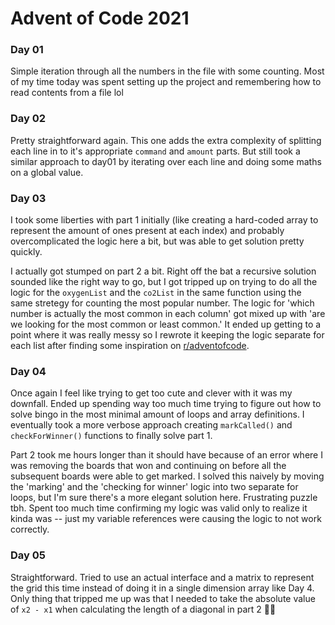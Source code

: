 # Advent of Code 2021

### Day 01

Simple iteration through all the numbers in the file with some counting. Most of my time today was spent setting up the project and remembering how to read contents from a file lol

### Day 02

Pretty straightforward again. This one adds the extra complexity of splitting each line in to it's appropriate `command` and `amount` parts. But still took a similar approach to day01 by iterating over each line and doing some maths on a global value.

### Day 03

I took some liberties with part 1 initially (like creating a hard-coded array to represent the amount of ones present at each index) and probably overcomplicated the logic here a bit, but was able to get solution pretty quickly.

I actually got stumped on part 2 a bit. Right off the bat a recursive solution sounded like the right way to go, but I got tripped up on trying to do all the logic for the `oxygenList` and the `co2List` in the same function using the same stretegy for counting the most popular number. The logic for 'which number is actually the most common in each column' got mixed up with 'are we looking for the most common or least common.' It ended up getting to a point where it was really messy so I rewrote it keeping the logic separate for each list after finding some inspiration on [r/adventofcode](https://reddit.com/r/adventofcode).

### Day 04

Once again I feel like trying to get too cute and clever with it was my downfall. Ended up spending way too much time trying to figure out how to solve bingo in the most minimal amount of loops and array definitions. I eventually took a more verbose approach creating `markCalled()` and `checkForWinner()` functions to finally solve part 1.

Part 2 took me hours longer than it should have because of an error where I was removing the boards that won and continuing on before all the subsequent boards were able to get marked. I solved this naively by moving the 'marking' and the 'checking for winner' logic into two separate for loops, but I'm sure there's a more elegant solution here. Frustrating puzzle tbh. Spent too much time confirming my logic was valid only to realize it kinda was -- just my variable references were causing the logic to not work correctly.

### Day 05

Straightforward. Tried to use an actual interface and a matrix to represent the grid this time instead of doing it in a single dimension array like Day 4. Only thing that tripped me up was that I needed to take the absolute value of `x2 - x1` when calculating the length of a diagonal in part 2 🤦‍♂️
